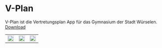 V-Plan
======
<a>V-Plan ist die Vertretungsplan App für das Gymnasium der Stadt Würselen.</a>
<a href="https://github.com/SamuelWei/V-Plan/blob/master/V-Plan.apk"> Download</a>
<table border="0px" width="100%">
<tr>
<td>
<img  width="100%" src="http://v-plan.tk/img/screen1.png"/>
</td>
<td>
<img  width="100%" src="http://v-plan.tk/img/screen2.png"/>
</td>
<td>
<img  width="100%" src="http://v-plan.tk/img/screen3.png"/>
</td>
</tr>
</table>

